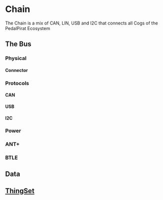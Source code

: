 # Chain
The Chain is a mix of CAN, LIN, USB and I2C that connects all Cogs of the PedalPirat Ecosystem

## The Bus
### Physical
#### Connector
### Protocols
#### CAN
#### USB
#### I2C
### Power
### ANT+
### BTLE

## Data

## [ThingSet](https://thingset.io/)
